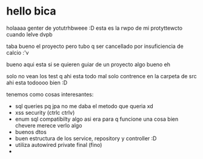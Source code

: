# hello bica

holaaaa genter de yotutrhbweee :D esta es la rwpo de mi protyttewcto cuando lelve dvpb 

taba bueno el proyecto pero tubo q ser cancellado por insuficiencia de calcio :'v

bueno aqui esta si se quieren guiar de un proyecto algo bueno eh

solo no vean los test q ahi esta todo mal solo contrence en la carpeta de src ahi esta todoooo bien :D

tenemos como cosas interesantes:

* sql queries pq jpa no me daba el metodo que queria xd
* xss security (ctrlc ctrlv)
* enum sql compatibilty algo asi era para q funcione una cosa bien chevere merece verlo algo
* buenos dtos
* buen estructura de los service, repository y controller :D
* utiliza autowired private final (fino)
* 
